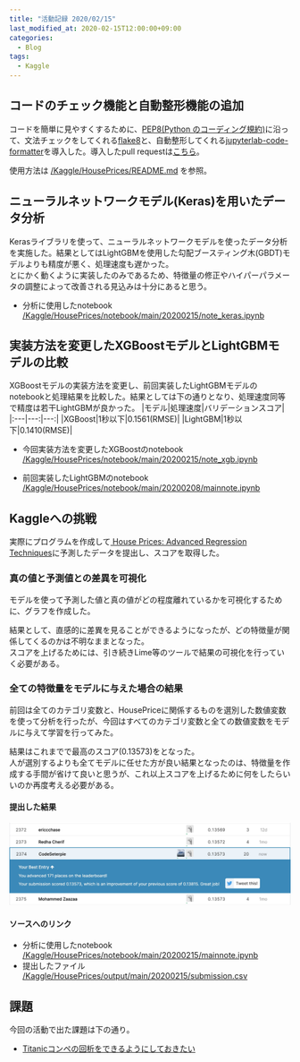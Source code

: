 ```yaml
---
title: "活動記録 2020/02/15"
last_modified_at: 2020-02-15T12:00:00+09:00
categories:
  - Blog
tags:
  - Kaggle
---
```


## コードのチェック機能と自動整形機能の追加
コードを簡単に見やすくするために、[PEP8(Python のコーディング規約)](https://pep8-ja.readthedocs.io/ja/latest/)に沿って、文法チェックをしてくれる[flake8](https://pypi.org/project/flake8/)と、自動整形してくれる[jupyterlab-code-formatter](https://pypi.org/project/jupyterlab-code-formatter/)を導入した。導入したpull requestは[こちら](/CodeSeterpie/CodeSeterpie/pull/33)。

使用方法は [/Kaggle/HousePrices/README.md](https://github.com/CodeSeterpie/CodeSeterpie/blob/develop/Kaggle/HousePrices/README.md) を参照。

## ニューラルネットワークモデル(Keras)を用いたデータ分析
Kerasライブラリを使って、ニューラルネットワークモデルを使ったデータ分析を実施した。結果としてはLightGBMを使用した勾配ブースティング木(GBDT)モデルよりも精度が悪く、処理速度も遅かった。  
とにかく動くように実装したのみであるため、特徴量の修正やハイパーパラメータの調整によって改善される見込みは十分にあると思う。

* 分析に使用したnotebook  
[/Kaggle/HousePrices/notebook/main/20200215/note_keras.ipynb](https://github.com/CodeSeterpie/CodeSeterpie/blob/develop/Kaggle/HousePrices/notebook/main/20200215/note_keras.ipynb)

## 実装方法を変更したXGBoostモデルとLightGBMモデルの比較
XGBoostモデルの実装方法を変更し、前回実装したLightGBMモデルのnotebookと処理結果を比較した。結果としては下の通りとなり、処理速度同等で精度は若干LightGBMが良かった。
|モデル|処理速度|バリデーションスコア|
|:---|---:|---:|
|XGBoost|1秒以下|0.1561(RMSE)|
|LightGBM|1秒以下|0.1410(RMSE)|

* 今回実装方法を変更したXGBoostのnotebook  
[/Kaggle/HousePrices/notebook/main/20200215/note_xgb.ipynb](https://github.com/CodeSeterpie/CodeSeterpie/blob/develop/Kaggle/HousePrices/notebook/main/20200215/note_xgb.ipynb)

* 前回実装したLightGBMのnotebook  
[/Kaggle/HousePrices/notebook/main/20200208/mainnote.ipynb](https://github.com/CodeSeterpie/CodeSeterpie/blob/develop/Kaggle/HousePrices/notebook/main/20200208/mainnote.ipynb)

## Kaggleへの挑戦
実際にプログラムを作成して[
House Prices: Advanced Regression Techniques](https://www.kaggle.com/c/house-prices-advanced-regression-techniques/overview)に予測したデータを提出し、スコアを取得した。  

### 真の値と予測値との差異を可視化
モデルを使って予測した値と真の値がどの程度離れているかを可視化するために、グラフを作成した。

結果として、直感的に差異を見ることができるようになったが、どの特徴量が関係してくるのかは不明なままとなった。  
スコアを上げるためには、引き続きLime等のツールで結果の可視化を行っていく必要がある。

### 全ての特徴量をモデルに与えた場合の結果
前回は全てのカテゴリ変数と、HousePriceに関係するものを選別した数値変数を使って分析を行ったが、今回はすべてのカテゴリ変数と全ての数値変数をモデルに与えて学習を行ってみた。

結果はこれまでで最高のスコア(0.13573)をとなった。  
人が選別するよりも全てモデルに任せた方が良い結果となったのは、特徴量を作成する手間が省けて良いと思うが、これ以上スコアを上げるために何をしたらいいのか再度考える必要がある。

#### 提出した結果
<img src="https://github.com/CodeSeterpie/CodeSeterpie/blob/develop/Kaggle/HousePrices/output/main/20200215/HousePriceScore_20200215.jpg" width="800">

#### ソースへのリンク
* 分析に使用したnotebook  
[/Kaggle/HousePrices/notebook/main/20200215/mainnote.ipynb](https://github.com/CodeSeterpie/CodeSeterpie/blob/develop/Kaggle/HousePrices/notebook/main/20200215/mainnote.ipynb)
* 提出したファイル  
[/Kaggle/HousePrices/output/main/20200215/submission.csv](https://github.com/CodeSeterpie/CodeSeterpie/blob/develop/Kaggle/HousePrices/output/main/20200215/submission.csv)

## 課題
今回の活動で出た課題は下の通り。
* [Titanicコンペの回析をできるようにしておきたい](/CodeSeterpie/CodeSeterpie/issues/34)



